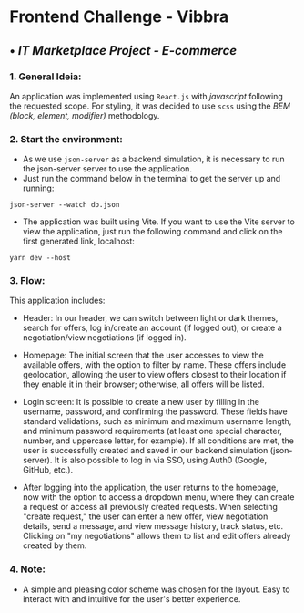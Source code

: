 # Frontend Challenge - Vibbra

## • **_IT Marketplace Project - E-commerce_**

### 1. **General Ideia:**

An application was implemented using `React.js` with _javascript_ following the requested scope. For styling, it was decided to use `scss` using the _BEM (block, element, modifier)_ methodology.

### 2. **Start the environment:**

- As we use `json-server` as a backend simulation, it is necessary to run the json-server server to use the application.
- Just run the command below in the terminal to get the server up and running:

```
json-server --watch db.json
```

- The application was built using Vite. If you want to use the Vite server to view the application, just run the following command and click on the first generated link, localhost:

```
yarn dev --host
```

### 3. **Flow:**

This application includes:

- Header: In our header, we can switch between light or dark themes, search for offers, log in/create an account (if logged out), or create a negotiation/view negotiations (if logged in).

- Homepage: The initial screen that the user accesses to view the available offers, with the option to filter by name. These offers include geolocation, allowing the user to view offers closest to their location if they enable it in their browser; otherwise, all offers will be listed.

- Login screen: It is possible to create a new user by filling in the username, password, and confirming the password. These fields have standard validations, such as minimum and maximum username length, and minimum password requirements (at least one special character, number, and uppercase letter, for example). If all conditions are met, the user is successfully created and saved in our backend simulation (json-server). It is also possible to log in via SSO, using Auth0 (Google, GitHub, etc.).

- After logging into the application, the user returns to the homepage, now with the option to access a dropdown menu, where they can create a request or access all previously created requests. When selecting "create request," the user can enter a new offer, view negotiation details, send a message, and view message history, track status, etc. Clicking on "my negotiations" allows them to list and edit offers already created by them.

### 4. **Note:**

- A simple and pleasing color scheme was chosen for the layout. Easy to interact with and intuitive for the user's better experience.
